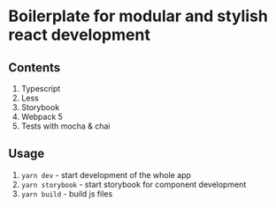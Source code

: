 # Boilerplate for modular and stylish react development

## Contents

1. Typescript
2. Less
3. Storybook
4. Webpack 5
5. Tests with mocha & chai


## Usage

1. `yarn dev` - start development of the whole app
2. `yarn storybook` - start storybook for component development
2. `yarn build` - build js files